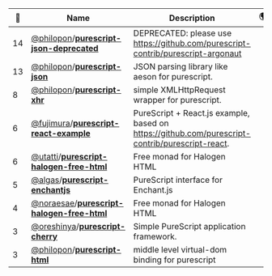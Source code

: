 |:star2: | Name | Description | 🌍|
|---|---|---|---|
|14|[@philopon](https://github.com/philopon)/[**purescript-json-deprecated**](https://github.com/philopon/purescript-json-deprecated)|DEPRECATED: please use https://github.com/purescript-contrib/purescript-argonaut||
|13|[@philopon](https://github.com/philopon)/[**purescript-json**](https://github.com/philopon/purescript-json)|JSON parsing library like aeson for purescript.||
|8|[@philopon](https://github.com/philopon)/[**purescript-xhr**](https://github.com/philopon/purescript-xhr)|simple XMLHttpRequest wrapper for purescript.||
|6|[@fujimura](https://github.com/fujimura)/[**purescript-react-example**](https://github.com/fujimura/purescript-react-example)|PureScript + React.js example, based on https://github.com/purescript-contrib/purescript-react.||
|6|[@utatti](https://github.com/utatti)/[**purescript-halogen-free-html**](https://github.com/utatti/purescript-halogen-free-html)|Free monad for Halogen HTML||
|5|[@algas](https://github.com/algas)/[**purescript-enchantjs**](https://github.com/algas/purescript-enchantjs)|PureScript interface for Enchant.js||
|4|[@noraesae](https://github.com/noraesae)/[**purescript-halogen-free-html**](https://github.com/noraesae/purescript-halogen-free-html)|Free monad for Halogen HTML||
|3|[@oreshinya](https://github.com/oreshinya)/[**purescript-cherry**](https://github.com/oreshinya/purescript-cherry)|Simple PureScript application framework.||
|3|[@philopon](https://github.com/philopon)/[**purescript-html**](https://github.com/philopon/purescript-html)|middle level virtual-dom binding for purescript||


